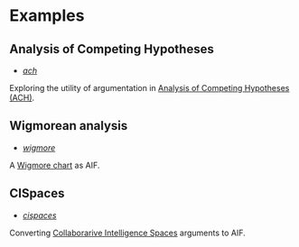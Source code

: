 # Examples

## Analysis of Competing Hypotheses

* [_ach_](ach)

Exploring the utility of argumentation in [Analysis of Competing Hypotheses (ACH)](https://en.wikipedia.org/wiki/Analysis_of_competing_hypotheses).

## Wigmorean analysis

* [_wigmore_](wigmore)

A [Wigmore chart](https://works.bepress.com/jeangoodwin/22/) as AIF.

## CISpaces

* [_cispaces_](cispaces)

Converting [Collaborarive Intelligence Spaces](https://cispaces.org/) arguments to AIF.
